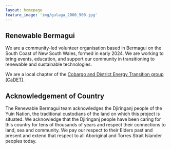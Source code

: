 ```yaml
---
layout: homepage
feature_image: 'img/gulaga_2000_900.jpg'
---
```


## Renewable Bermagui

We are a community-led volunteer organisation based in Bermagui on the South Coast of New South Wales, formed in early 2024. We are working to bring events, education, and support our community in transitioning to renewable and sustainable technologies.

We are a local chapter of the [Cobargo and District Energy Transition group (CaDET)](renewablecobargo.com). 

## Acknowledgement of Country

The Renewable Bermagui team acknowledges the Djiringanj people of the Yuin Nation, the traditional custodians of the land on which this project is situated. We acknowledge that the Djiringanj people have been caring for this country for tens of thousands of years and respect their connections to land, sea and community. We pay our respect to their Elders past and present and extend that respect to all Aboriginal and Torres Strait Islander peoples today.

